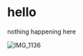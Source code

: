 # hello
nothing happening here

![IMG_1136](https://user-images.githubusercontent.com/4453306/235135650-b5c71c06-26c7-430a-bce1-885498490063.jpeg)
